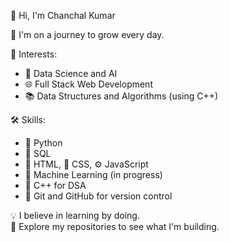 👋 Hi, I'm Chanchal Kumar

🚀 I'm on a journey to grow every day.

📌 Interests:  
- 🤖 Data Science and AI  
- 🌐 Full Stack Web Development  
- 📚 Data Structures and Algorithms (using C++)  

🛠️ Skills:  
- 🐍 Python  
- 💾 SQL  
- 🧱 HTML, 🎨 CSS, ⚙️ JavaScript  
- 🧠 Machine Learning (in progress)  
- 🧮 C++ for DSA  
- 🔧 Git and GitHub for version control

💡 I believe in learning by doing.  
📂 Explore my repositories to see what I'm building.
<!---
ammu-ck/ammu-ck is a ✨ special ✨ repository because its `README.md` (this file) appears on your GitHub profile.
You can click the Preview link to take a look at your changes.
--->
